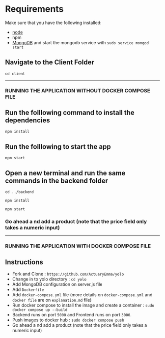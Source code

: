 
# Requirements
Make sure that you have the following installed:
- [node](https://www.digitalocean.com/community/tutorials/how-to-install-node-js-on-ubuntu-18-04) 
- npm 
- [MongoDB](https://docs.mongodb.com/manual/tutorial/install-mongodb-on-ubuntu/) and start the mongodb service with `sudo service mongod start`

## Navigate to the Client Folder 
 `cd client`

******** ************** ***********

### RUNNING THE APPLICATION WITHOUT DOCKER COMPOSE FILE
## Run the folllowing command to install the dependencies 
 `npm install`

## Run the folllowing to start the app
 `npm start`

## Open a new terminal and run the same commands in the backend folder
 `cd ../backend`

 `npm install`

 `npm start`

 ### Go ahead a nd add a product (note that the price field only takes a numeric input)

 ****** **************** *********** ***********

### RUNNING THE APPLICATION WITH DOCKER COMPOSE FILE
 ## Instructions
- Fork and Clone :  `https://github.com/ActuaryEmma/yolo`
- Change in to yolo directory :  `cd yolo`
- Add MongoDB configuration on server.js file
- Add `Dockerfile` 
- Add `docker-compose.yml` file (more details on `docker-compose.yml` and `docker file` are on `explanation.md` file)
- Run docker compose to install the image and create a container : `sudo docker compose up --build`
- Backend runs on port `5000` and Frontend runs on port `3000`.
- Push images to docker hub : `sudo docker compose push`
- Go ahead a nd add a product (note that the price field only takes a numeric input) 